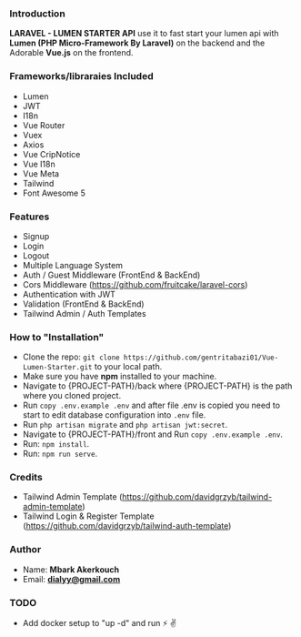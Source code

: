 ### Introduction
**LARAVEL - LUMEN STARTER API** use it to fast start your lumen api with **Lumen (PHP Micro-Framework By Laravel)** on the backend  and the Adorable **Vue.js** on the frontend.


### Frameworks/libraraies Included
 * Lumen
 * JWT
 * I18n
 * Vue Router
 * Vuex
 * Axios
 * Vue CripNotice
 * Vue I18n
 * Vue Meta
 * Tailwind
 * Font Awesome 5

### Features
* Signup
* Login
* Logout
* Multiple Language System
* Auth / Guest Middleware (FrontEnd & BackEnd)
* Cors Middleware (https://github.com/fruitcake/laravel-cors)
* Authentication with JWT
* Validation (FrontEnd & BackEnd)
* Tailwind Admin / Auth Templates

### How to "Installation"
* Clone the repo: ``git clone https://github.com/gentritabazi01/Vue-Lumen-Starter.git`` to your local path.
* Make sure you have **npm** installed to your machine.
* Navigate to {PROJECT-PATH}/back where {PROJECT-PATH} is the path where you cloned project.
* Run ``copy .env.example .env`` and after file .env is copied you need to start to edit database configuration into `.env` file.
* Run ``php artisan migrate`` and ``php artisan jwt:secret``.
* Navigate to {PROJECT-PATH}/front  and Run ``copy .env.example .env``.
* Run: ``npm install``.
* Run: ``npm run serve``.


### Credits
* Tailwind Admin Template (https://github.com/davidgrzyb/tailwind-admin-template)
* Tailwind Login & Register Template (https://github.com/davidgrzyb/tailwind-auth-template)

### Author
* Name: **Mbark Akerkouch**
* Email: **dialyy@gmail.com**

### TODO
* Add docker setup to "up -d" and run :zap:  :v:
